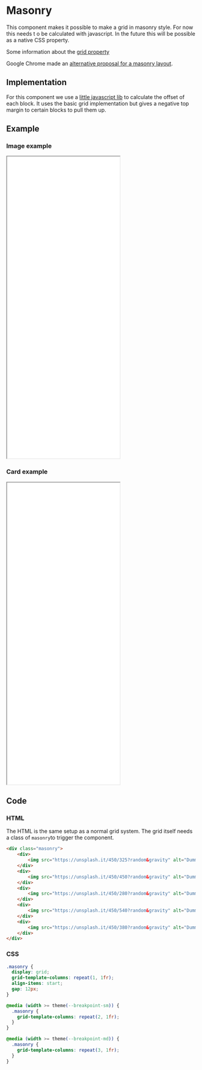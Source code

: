 # Masonry

This component makes it possible to make a grid in masonry style. For now this needs t o be calculated with javascript. In the future this will be possible as a native CSS property.

Some information about the [grid property](https://developer.mozilla.org/en-US/docs/Web/CSS/CSS_grid_layout/Masonry_layout)

Google Chrome made an [alternative proposal for a masonry layout](https://developer.chrome.com/blog/masonry).

## Implementation

For this component we use a [little javascript lib](https://github.com/Profesor08/masonry) to calculate the offset of each block. It uses the basic grid implementation but gives a negative top margin to certain blocks to pull them up.

## Example

### Image example

<iframe src="../examples/masonry.html" height="800"></iframe>

### Card example

<iframe src="../examples/masonry_cards.html" height="800"></iframe>

## Code

### HTML

The HTML is the same setup as a normal grid system. The grid itself needs a class of `masonry`to trigger the component.

```HTML
<div class="masonry">
    <div>
        <img src="https://unsplash.it/450/325?random&gravity" alt="Dummy Image">
    </div>
    <div>
        <img src="https://unsplash.it/450/450?random&gravity" alt="Dummy Image">
    </div>
    <div>
        <img src="https://unsplash.it/450/280?random&gravity" alt="Dummy Image">
    </div>
    <div>
        <img src="https://unsplash.it/450/540?random&gravity" alt="Dummy Image">
    </div>
    <div>
        <img src="https://unsplash.it/450/380?random&gravity" alt="Dummy Image">
    </div>
</div>
```

### CSS

```CSS
.masonry {
  display: grid;
  grid-template-columns: repeat(1, 1fr);
  align-items: start;
  gap: 12px;
}

@media (width >= theme(--breakpoint-sm)) {
  .masonry {
    grid-template-columns: repeat(2, 1fr);
  }
}

@media (width >= theme(--breakpoint-md)) {
  .masonry {
    grid-template-columns: repeat(3, 1fr);
  }
}
```
